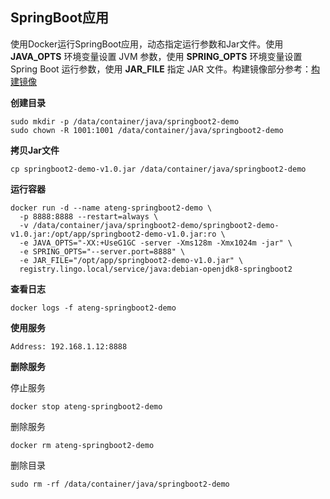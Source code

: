 ## SpringBoot应用

使用Docker运行SpringBoot应用，动态指定运行参数和Jar文件。使用 **JAVA_OPTS** 环境变量设置 JVM 参数，使用 **SPRING_OPTS** 环境变量设置 Spring Boot 运行参数，使用 **JAR_FILE** 指定 JAR 文件。构建镜像部分参考：[构建镜像](/work/docker/dockerfile/java/debian/application/jdk8-auto/)



**创建目录**

```
sudo mkdir -p /data/container/java/springboot2-demo
sudo chown -R 1001:1001 /data/container/java/springboot2-demo
```

**拷贝Jar文件**

```
cp springboot2-demo-v1.0.jar /data/container/java/springboot2-demo 
```

**运行容器**

```shell
docker run -d --name ateng-springboot2-demo \
  -p 8888:8888 --restart=always \
  -v /data/container/java/springboot2-demo/springboot2-demo-v1.0.jar:/opt/app/springboot2-demo-v1.0.jar:ro \
  -e JAVA_OPTS="-XX:+UseG1GC -server -Xms128m -Xmx1024m -jar" \
  -e SPRING_OPTS="--server.port=8888" \
  -e JAR_FILE="/opt/app/springboot2-demo-v1.0.jar" \
  registry.lingo.local/service/java:debian-openjdk8-springboot2
```

**查看日志**

```
docker logs -f ateng-springboot2-demo
```

**使用服务**

```
Address: 192.168.1.12:8888
```

**删除服务**

停止服务

```
docker stop ateng-springboot2-demo
```

删除服务

```
docker rm ateng-springboot2-demo
```

删除目录

```
sudo rm -rf /data/container/java/springboot2-demo
```
